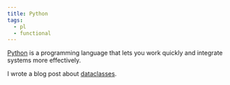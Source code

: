 ```yaml
---
title: Python
tags:
  - pl
  - functional
---
```


[Python](https://www.python.org/) is a programming language that lets you work quickly and integrate systems more effectively.

I wrote a blog post about [dataclasses](https://www.softwarefactory-project.io/python-dataclasses.html).
